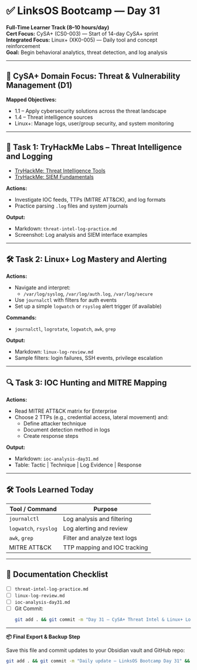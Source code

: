 # ✅ LinksOS Bootcamp — Day 31

**Full-Time Learner Track (8–10 hours/day)**  
**Cert Focus:** CySA+ (CS0-003) — Start of 14-day CySA+ sprint  
**Integrated Focus:** Linux+ (XK0-005) — Daily tool and concept reinforcement  
**Goal:** Begin behavioral analytics, threat detection, and log analysis

---

## 🧠 CySA+ Domain Focus: Threat & Vulnerability Management (D1)

**Mapped Objectives:**  
- 1.1 – Apply cybersecurity solutions across the threat landscape  
- 1.4 – Threat intelligence sources  
- Linux+: Manage logs, user/group security, and system monitoring

---

## 🧪 Task 1: TryHackMe Labs – Threat Intelligence and Logging

- [TryHackMe: Threat Intelligence Tools](https://tryhackme.com/room/threatinteltools)  
- [TryHackMe: SIEM Fundamentals](https://tryhackme.com/room/siemfundamentals)

**Actions:**  
- Investigate IOC feeds, TTPs (MITRE ATT&CK), and log formats  
- Practice parsing `.log` files and system journals

**Output:**  
- Markdown: `threat-intel-log-practice.md`  
- Screenshot: Log analysis and SIEM interface examples

---

## 🛠️ Task 2: Linux+ Log Mastery and Alerting

**Actions:**  
- Navigate and interpret:
  - `/var/log/syslog`, `/var/log/auth.log`, `/var/log/secure`
- Use `journalctl` with filters for auth events  
- Set up a simple `logwatch` or `rsyslog` alert trigger (if available)

**Commands:**  
- `journalctl`, `logrotate`, `logwatch`, `awk`, `grep`

**Output:**  
- Markdown: `linux-log-review.md`  
- Sample filters: login failures, SSH events, privilege escalation

---

## 🔍 Task 3: IOC Hunting and MITRE Mapping

**Actions:**  
- Read MITRE ATT&CK matrix for Enterprise  
- Choose 2 TTPs (e.g., credential access, lateral movement) and:
  - Define attacker technique  
  - Document detection method in logs  
  - Create response steps

**Output:**  
- Markdown: `ioc-analysis-day31.md`  
- Table: Tactic | Technique | Log Evidence | Response

---

## 🛠️ Tools Learned Today

| Tool / Command    | Purpose                                       |
|-------------------|-----------------------------------------------|
| `journalctl`      | Log analysis and filtering                    |
| `logwatch`, `rsyslog` | Log alerting and review                   |
| `awk`, `grep`     | Filter and analyze text logs                  |
| MITRE ATT&CK      | TTP mapping and IOC tracking                  |

---

## 📁 Documentation Checklist

- [ ] `threat-intel-log-practice.md`  
- [ ] `linux-log-review.md`  
- [ ] `ioc-analysis-day31.md`  
- [ ] Git Commit:
  ```bash
  git add . && git commit -m "Day 31 – CySA+ Threat Intel & Linux+ Log Analysis" && git push origin main
  ```

---

**📦 Final Export & Backup Step**

Save this file and commit updates to your Obsidian vault and GitHub repo:

```bash
git add . && git commit -m "Daily update – LinksOS Bootcamp Day 31" && git push origin main
```
